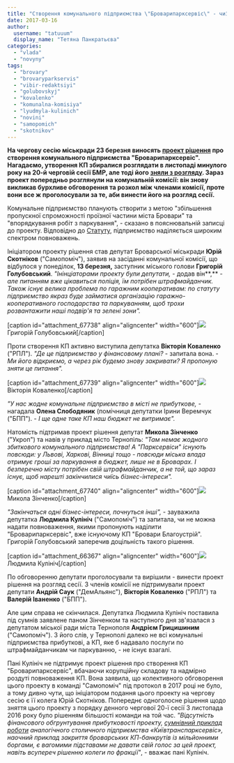 ```yaml
---
title: "Створення комунального підприємства \"Броварипарксервіс\" - чиїсь бізнес-інтереси?"
date: 2017-03-16
author: 
  username: "tatuuum"
  display_name: "Тетяна Панкратьєва"
categories: 
  - "vlada"
  - "novyny"
tags: 
  - "brovary"
  - "brovaryparkservis"
  - "vibir-redaktsiyi"
  - "golubovskyj"
  - "kovalenko"
  - "komunalna-komisiya"
  - "lyudmyla-kulinich"
  - "novini"
  - "samopomich"
  - "skotnikov"
---
```


**На чергову сесію міськради 23 березня виносять [проект рішення](http://brovary-rada.gov.ua/documents/26789.html) про створення комунального підприємства "Броварипарксервіс". Нагадаємо, утворення КП збиралися розглядати в листопаді минулого року на 20-й черговій сесії БМР, але тоді його [зняли з розгляду](https://mpz.brovary.org/na-sesiyi-ne-rozglyadayut-pytannya-zarplaty-mera-stvorennya-kp-brovaryparkservis-ta-znyattya-golovy-dekomunizatsijnoyi-komisiyi/). Зараз проект попередньо розглянули на комунальній комісії: він знову викликав бурхливе обговорення та розкол між членами комісії, проте вони все ж проголосували за те, аби винести його на розгляд сесії.** 

Комунальне підприємство планують створити з метою "збільшення пропускної спроможності проїзної частини міста Бровари" та "впорядкування робіт з паркування", - сказано в пояснювальній записці до проекту. Відповідно до [Статуту](https://onedrive.live.com/view.aspx?resid=76CC13A1B9E773BD!800&ithint=file%2cdocx&app=Word&authkey=!ACqJYw_5ssxtRdM), підприємство наділяється широким спектром повноважень.

Ініціатором проекту рішення став депутат Броварської міськради **Юрій Скотніков** ("Самопоміч"), заявив на засіданні комунальної комісії, що відбулося у понеділок, **13 березня,** заступник міського голови **Григорій Голубовський**. _"Інінціаторами проекту були депутати,_ - додав він**,** - _але питанням вже цікавиться поліція, їм потрібен штрафмайданчик. Також існує велика проблема по гаражним кооперативам: по статуту підприємство якраз буде займатися організацію гаражно-кооперативного господарства та паркуванням, щоб трохи розвантажити наші подвір'я та зелені зони"._

\[caption id="attachment\_67738" align="aligncenter" width="600"\][![](https://mpz.brovary.org/wp-content/uploads/2017/03/Grygorij-Golubovskyj.jpg)](https://mpz.brovary.org/wp-content/uploads/2017/03/Grygorij-Golubovskyj.jpg) Григорій Голубовський\[/caption\]

Проти створення КП активно виступила депутатка **Вікторія Коваленко** ("РПЛ"). _"Де це підприємство у фінансовому плані?_ - запитала вона. - _Ми його відкриємо, а через рік будемо знову закривати? Я пропоную зняти це питання"._

\[caption id="attachment\_67739" align="aligncenter" width="600"\][![](https://mpz.brovary.org/wp-content/uploads/2017/03/Viktoriya-Kovalenko.jpg)](https://mpz.brovary.org/wp-content/uploads/2017/03/Viktoriya-Kovalenko.jpg) Вікторія Коваленко\[/caption\]

_"У нас жодне комунальне підприємство в місті не прибуткове,_ - нагадала **Олена Слободяник** (помічниця депутатки Ірини Веремчук ("БПП"). - _І ще одне таке КП наш бюджет не витримає"._

Натомість підтримав проект рішення депутат **Микола Зінченко** ("Укроп") та навів у приклад місто Тернопіль: _"Там немає жодного збиткового комунального підприємства! А "Парксервіси" існують повсюди: у Львові, Харкові, Вінниці тощо - повсюди міська влада отримує гроші за паркування в бюджет, лише не в Броварах. І безперечно місту потрібен свій штрафмайданчик, а не той, що зараз існує, щоб нарешті закінчилися чиїсь бізнес-інтереси"._

\[caption id="attachment\_67740" align="aligncenter" width="600"\][![](https://mpz.brovary.org/wp-content/uploads/2017/03/Mykola-Zinchenko.jpg)](https://mpz.brovary.org/wp-content/uploads/2017/03/Mykola-Zinchenko.jpg) Микола Зінченко\[/caption\]

_"Закінчаться одні бізнес-інтереси, почнуться інші",_ - зауважила депутатка **Людмила Кулініч** ("Самопоміч") та запитала, чи не можна надати повноваження, якими пропонують наділити "Броварипарксервіс", вже існуючому КП "Бровари Благоустрій". Григорій Голубовський заперечив доцільність такого рішення.

\[caption id="attachment\_66367" align="aligncenter" width="600"\][![](https://mpz.brovary.org/wp-content/uploads/2017/02/lyudmyla-kulinich-7.jpg)](https://mpz.brovary.org/wp-content/uploads/2017/02/lyudmyla-kulinich-7.jpg) Людмила Кулініч\[/caption\]

По обговоренню депутати проголосували та вирішили - винести проект рішення на розгляд сесії. З членів комісії не підтримували проект депутати **Андрій Саук** ("ДемАльянс"), **Вікторія Коваленко** ("РПЛ") та **Валерій Іваненко** ("БПП").

Але цим справа не скінчилася. Депутатка Людмила Кулініч поставила під сумнів заявлене паном Зінченком та наступного дня зв'язалася з депутатом міської ради міста Тернополя **Андрієм Грицишиним** ("Самопоміч"). З його слів, у Тернополі далеко не всі комунальні підприємства прибуткові, а КП, яке б надавало послуги по штрафмайданчикам чи паркуванню, - не існує взагалі.

Пані Кулініч не підтримує проект рішення про створення КП "Броварипарксервіс", вбачаючи корупційну складову та надмірно роздуті повноваження КП. Вона заявила, що колективного обговорення цього проекту в команді "Самопоміч" під протокол в 2017 році не було, а тому дивно чути, що ініціатором подання цього проекту на чергову сесію є її колега Юрій Скотніков. Попереднє одноголосне рішення щодо зняття цього проекту з порядку денного чергової 20-ї сесії 3 листопада 2016 року було рішенням більшості команди на той час. _"Відсутність фінансового обгрунтування прибутковості проекту, [сумнівний приклад роботи](http://nikorupciji.org/2016/12/01/stolychnyj-parkservis-borotba-koruptsiji-z-zakonom/) аналогічного столичного підприємства «Київтранспарксервіс», наочний приклад закриття броварських КП-банкрутів із мільйонними боргами, є вагомими підставами не давати свій голос за цей проект, навіть всупереч рішенню колеги по фракції"_, - вважає пані Кулініч.
